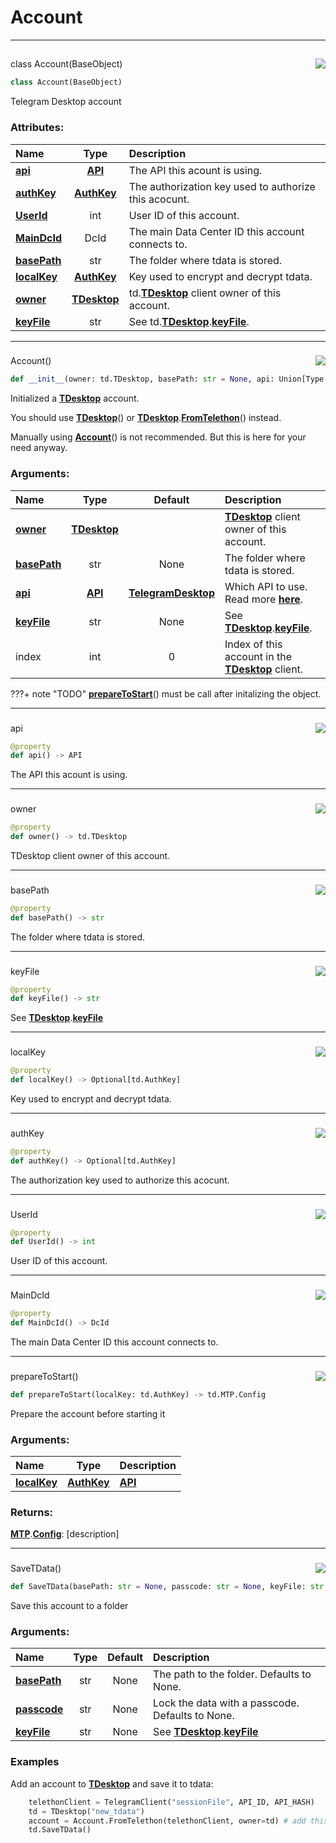 <!-- vim: syntax=Markdown -->

# Account

<a id="td.account.Account"></a>

---

## <a href="https://github.com/thedemons/opentele/blob/aa00decd853fe25eba189b66c18d832de5a37ede/src/td/account.py#L509"><img align="right" style="float:right;" src="https://img.shields.io/badge/view-source-green"></a>

<span class="highlight"><span class="k">class </span></span><span class="highlight"><span class="nc">Account</span></span><span class="highlight"><span class="o">(</span></span><span class="highlight"><span class="nc">BaseObject</span></span><span class="highlight"><span class="o">)</span></span>

```python
class Account(BaseObject)
```

Telegram Desktop account

### Attributes:
| Name | Type | Description |
| :--- | :--: | :---------- |
| <a class="codehl codehl_name" href="account#accountapi"><b>api</b></a> | <a class="codehl codehl_obj" href="../../documentation/authorization/api#api-objects"><b>API</b></a> | The API this acount is using. |
| <a class="codehl codehl_name" href="account#accountauthkey"><b>authKey</b></a> | <a class="codehl codehl_obj" href="../telegram-desktop/authkey#authkey-objects"><b>AuthKey</b></a> | The authorization key used to authorize this acocunt. |
| <a class="codehl codehl_name" href="account#accountuserid"><b>UserId</b></a> | <span class="highlight"><span class="bp">int</span></span> | User ID of this account. |
| <a class="codehl codehl_name" href="account#accountmaindcid"><b>MainDcId</b></a> | <span class="highlight"><span class="nc">DcId</span></span> | The main Data Center ID this account connects to. |
| <a class="codehl codehl_name" href="account#accountbasepath"><b>basePath</b></a> | <span class="highlight"><span class="bp">str</span></span> | The folder where tdata is stored. |
| <a class="codehl codehl_name" href="account#accountlocalkey"><b>localKey</b></a> | <a class="codehl codehl_obj" href="../telegram-desktop/authkey#authkey-objects"><b>AuthKey</b></a> | Key used to encrypt and decrypt tdata. |
| <a class="codehl codehl_name" href="account#accountowner"><b>owner</b></a> | <a class="codehl codehl_obj" href="../telegram-desktop/tdesktop#tdesktop-objects"><b>TDesktop</b></a> | <span class="highlight"><span class="nn">td</span></span><span class="highlight"><span class="o">.</span></span><a class="codehl codehl_obj" href="../telegram-desktop/tdesktop#tdesktop-objects"><b>TDesktop</b></a> client owner of this account. |
| <a class="codehl codehl_name" href="account#accountkeyfile"><b>keyFile</b></a> | <span class="highlight"><span class="bp">str</span></span> | See <span class="highlight"><span class="nn">td</span></span><span class="highlight"><span class="o">.</span></span><a class="codehl codehl_obj" href="../telegram-desktop/tdesktop#tdesktop-objects"><b>TDesktop</b></a><span class="highlight"><span class="o">.</span></span><a class="codehl codehl_name" href="../telegram-desktop/tdesktop#tdesktopkeyfile"><b>keyFile</b></a>. |




<a id="td.account.Account.__init__"></a>

---

### <a href="https://github.com/thedemons/opentele/blob/aa00decd853fe25eba189b66c18d832de5a37ede/src/td/account.py#L542"><img align="right" style="float:right;" src="https://img.shields.io/badge/view-source-green"></a>

<span class="highlight"><span class="nc">Account</span></span><span class="highlight"><span class="o">()</span></span>

```python
def __init__(owner: td.TDesktop, basePath: str = None, api: Union[Type[API], API] = APITemplate.TelegramDesktop, keyFile: str = None, index: int = 0) -> None
```

Initialized a <a class="codehl codehl_obj" href="../telegram-desktop/tdesktop#tdesktop-objects"><b>TDesktop</b></a> account.

You should use <a class="codehl codehl_obj" href="../telegram-desktop/tdesktop#tdesktop-objects"><b>TDesktop</b></a><span class="highlight"><span class="o">(</span></span><span class="highlight"><span class="p">)</span></span> or <a class="codehl codehl_obj" href="../telegram-desktop/tdesktop#tdesktop-objects"><b>TDesktop</b></a><span class="highlight"><span class="o">.</span></span><a class="codehl codehl_function" href="../telegram-desktop/tdesktop#tdesktopfromtelethon"><b>FromTelethon</b></a><span class="highlight"><span class="o">(</span></span><span class="highlight"><span class="p">)</span></span> instead.

Manually using <a class="codehl codehl_obj" href="account#account-objects"><b>Account</b></a><span class="highlight"><span class="o">(</span></span><span class="highlight"><span class="p">)</span></span> is not recommended. But this is here for your need anyway.

### Arguments:
| Name | Type | Default | Description |
| :--- | :--: | :-----: | :---------- |
| <a class="codehl codehl_name" href="account#accountowner"><b>owner</b></a> | <a class="codehl codehl_obj" href="../telegram-desktop/tdesktop#tdesktop-objects"><b>TDesktop</b></a> |  | <a class="codehl codehl_obj" href="../telegram-desktop/tdesktop#tdesktop-objects"><b>TDesktop</b></a> client owner of this account. |
| <a class="codehl codehl_name" href="account#accountbasepath"><b>basePath</b></a> | <span class="highlight"><span class="bp">str</span></span> | <span class="highlight"><span class="kc">None</span></span> | The folder where <span class="highlight"><span class="n">tdata</span></span> is stored. |
| <a class="codehl codehl_name" href="account#accountapi"><b>api</b></a> | <a class="codehl codehl_obj" href="../../documentation/authorization/api#api-objects"><b>API</b></a> | <a class="codehl codehl_obj" href="../../documentation/authorization/api#telegramdesktop-objects"><b>TelegramDesktop</b></a> | Which API to use. Read more <a class="codehl codehl_obj" href="../../documentation/authorization/api#api-objects"><b>here</b></a>. |
| <a class="codehl codehl_name" href="account#accountkeyfile"><b>keyFile</b></a> | <span class="highlight"><span class="bp">str</span></span> | <span class="highlight"><span class="kc">None</span></span> | See <a class="codehl codehl_obj" href="../telegram-desktop/tdesktop#tdesktop-objects"><b>TDesktop</b></a><span class="highlight"><span class="o">.</span></span><a class="codehl codehl_name" href="../telegram-desktop/tdesktop#tdesktopkeyfile"><b>keyFile</b></a>. |
| <span class="highlight"><span class="n">index</span></span> | <span class="highlight"><span class="bp">int</span></span> | <span class="highlight"><span class="mi">0</span></span> | Index of this account in the <a class="codehl codehl_obj" href="../telegram-desktop/tdesktop#tdesktop-objects"><b>TDesktop</b></a> client. |


???+ note "TODO"
     <a class="codehl codehl_function" href="account#accountpreparetostart"><b>prepareToStart</b></a><span class="highlight"><span class="o">(</span></span><span class="highlight"><span class="p">)</span></span> must be call after initalizing the object.




<a id="td.account.Account.api"></a>

---

### <a href="https://github.com/thedemons/opentele/blob/aa00decd853fe25eba189b66c18d832de5a37ede/src/td/account.py#L595"><img align="right" style="float:right;" src="https://img.shields.io/badge/view-source-green"></a>

<span class="highlight"><span class="n">api</span></span>

```python
@property
def api() -> API
```

The API this acount is using.



<a id="td.account.Account.owner"></a>

---

### <a href="https://github.com/thedemons/opentele/blob/aa00decd853fe25eba189b66c18d832de5a37ede/src/td/account.py#L607"><img align="right" style="float:right;" src="https://img.shields.io/badge/view-source-green"></a>

<span class="highlight"><span class="n">owner</span></span>

```python
@property
def owner() -> td.TDesktop
```

TDesktop client owner of this account.



<a id="td.account.Account.basePath"></a>

---

### <a href="https://github.com/thedemons/opentele/blob/aa00decd853fe25eba189b66c18d832de5a37ede/src/td/account.py#L614"><img align="right" style="float:right;" src="https://img.shields.io/badge/view-source-green"></a>

<span class="highlight"><span class="n">basePath</span></span>

```python
@property
def basePath() -> str
```

The folder where tdata is stored.



<a id="td.account.Account.keyFile"></a>

---

### <a href="https://github.com/thedemons/opentele/blob/aa00decd853fe25eba189b66c18d832de5a37ede/src/td/account.py#L621"><img align="right" style="float:right;" src="https://img.shields.io/badge/view-source-green"></a>

<span class="highlight"><span class="n">keyFile</span></span>

```python
@property
def keyFile() -> str
```

See <a class="codehl codehl_obj" href="../telegram-desktop/tdesktop#tdesktop-objects"><b>TDesktop</b></a><span class="highlight"><span class="o">.</span></span><a class="codehl codehl_name" href="../telegram-desktop/tdesktop#tdesktopkeyfile"><b>keyFile</b></a>



<a id="td.account.Account.localKey"></a>

---

### <a href="https://github.com/thedemons/opentele/blob/aa00decd853fe25eba189b66c18d832de5a37ede/src/td/account.py#L633"><img align="right" style="float:right;" src="https://img.shields.io/badge/view-source-green"></a>

<span class="highlight"><span class="n">localKey</span></span>

```python
@property
def localKey() -> Optional[td.AuthKey]
```

Key used to encrypt and decrypt tdata.



<a id="td.account.Account.authKey"></a>

---

### <a href="https://github.com/thedemons/opentele/blob/aa00decd853fe25eba189b66c18d832de5a37ede/src/td/account.py#L645"><img align="right" style="float:right;" src="https://img.shields.io/badge/view-source-green"></a>

<span class="highlight"><span class="n">authKey</span></span>

```python
@property
def authKey() -> Optional[td.AuthKey]
```

The authorization key used to authorize this acocunt.



<a id="td.account.Account.UserId"></a>

---

### <a href="https://github.com/thedemons/opentele/blob/aa00decd853fe25eba189b66c18d832de5a37ede/src/td/account.py#L652"><img align="right" style="float:right;" src="https://img.shields.io/badge/view-source-green"></a>

<span class="highlight"><span class="n">UserId</span></span>

```python
@property
def UserId() -> int
```

User ID of this account.



<a id="td.account.Account.MainDcId"></a>

---

### <a href="https://github.com/thedemons/opentele/blob/aa00decd853fe25eba189b66c18d832de5a37ede/src/td/account.py#L659"><img align="right" style="float:right;" src="https://img.shields.io/badge/view-source-green"></a>

<span class="highlight"><span class="n">MainDcId</span></span>

```python
@property
def MainDcId() -> DcId
```

The main Data Center ID this account connects to.



<a id="td.account.Account.prepareToStart"></a>

---

### <a href="https://github.com/thedemons/opentele/blob/aa00decd853fe25eba189b66c18d832de5a37ede/src/td/account.py#L683"><img align="right" style="float:right;" src="https://img.shields.io/badge/view-source-green"></a>

<span class="highlight"><span class="nf">prepareToStart</span></span><span class="highlight"><span class="o">()</span></span>

```python
def prepareToStart(localKey: td.AuthKey) -> td.MTP.Config
```

Prepare the account before starting it

### Arguments:
| Name | Type | Description |
| :--- | :--: | :---------- |
| <a class="codehl codehl_name" href="account#accountlocalkey"><b>localKey</b></a> | <a class="codehl codehl_obj" href="../telegram-desktop/authkey#authkey-objects"><b>AuthKey</b></a> | <a class="codehl codehl_obj" href="../../documentation/authorization/api#api-objects"><b>API</b></a> |


### Returns:

<a class="codehl codehl_obj" href="../telegram-desktop/mtp#mtp-objects"><b>MTP</b></a><span class="highlight"><span class="o">.</span></span><a class="codehl codehl_obj" href="../telegram-desktop/mtp#config-objects"><b>Config</b></a>: [description]





<a id="td.account.Account.SaveTData"></a>

---

### <a href="https://github.com/thedemons/opentele/blob/aa00decd853fe25eba189b66c18d832de5a37ede/src/td/account.py#L791"><img align="right" style="float:right;" src="https://img.shields.io/badge/view-source-green"></a>

<span class="highlight"><span class="nf">SaveTData</span></span><span class="highlight"><span class="o">()</span></span>

```python
def SaveTData(basePath: str = None, passcode: str = None, keyFile: str = None) -> None
```

Save this account to a folder

### Arguments:
| Name | Type | Default | Description |
| :--- | :--: | :-----: | :---------- |
| <a class="codehl codehl_name" href="account#accountbasepath"><b>basePath</b></a> | <span class="highlight"><span class="bp">str</span></span> | <span class="highlight"><span class="kc">None</span></span> | The path to the folder. Defaults to None. |
| <a class="codehl codehl_name" href="../telegram-desktop/tdesktop#tdesktoppasscode"><b>passcode</b></a> | <span class="highlight"><span class="bp">str</span></span> | <span class="highlight"><span class="kc">None</span></span> | Lock the data with a passcode. Defaults to None. |
| <a class="codehl codehl_name" href="account#accountkeyfile"><b>keyFile</b></a> | <span class="highlight"><span class="bp">str</span></span> | <span class="highlight"><span class="kc">None</span></span> | See <a class="codehl codehl_obj" href="../telegram-desktop/tdesktop#tdesktop-objects"><b>TDesktop</b></a><span class="highlight"><span class="o">.</span></span><a class="codehl codehl_name" href="../telegram-desktop/tdesktop#tdesktopkeyfile"><b>keyFile</b></a> |


### Examples

Add an account to <a class="codehl codehl_obj" href="../telegram-desktop/tdesktop#tdesktop-objects"><b>TDesktop</b></a> and save it to <span class="highlight"><span class="n">tdata</span></span>:



```python
    telethonClient = TelegramClient("sessionFile", API_ID, API_HASH)
    td = TDesktop("new_tdata")
    account = Account.FromTelethon(telethonClient, owner=td) # add this account to td
    td.SaveTData()
```



